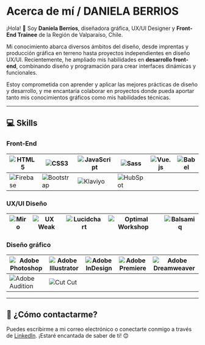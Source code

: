 # Acerca de mí / DANIELA BERRIOS

¡Hola! 👋 Soy **Daniela Berríos**, diseñadora gráfica, UX/UI Designer y **Front-End Trainee** de la Región de Valparaíso, Chile.  

Mi conocimiento abarca diversos ámbitos del diseño, desde imprentas y producción gráfica en terreno hasta proyectos independientes en diseño UX/UI. Recientemente, he ampliado mis habilidades en **desarrollo front-end**, combinando diseño y programación para crear interfaces dinámicas y funcionales.

Estoy comprometida con aprender y aplicar las mejores prácticas de diseño y desarrollo, y me encantaría colaborar en proyectos donde pueda aportar tanto mis conocimientos gráficos como mis habilidades técnicas.

---

## 💻 **Skills**  

### Front-End  
| ![HTML5](https://img.shields.io/badge/-HTML5-E34F26?logo=html5&logoColor=white) | ![CSS3](https://img.shields.io/badge/-CSS3-1572B6?logo=css3&logoColor=white) | ![JavaScript](https://img.shields.io/badge/-JavaScript-F7DF1E?logo=javascript&logoColor=black) | ![Sass](https://img.shields.io/badge/-Sass-CC6699?logo=sass&logoColor=white) | ![Vue.js](https://img.shields.io/badge/-Vue.js-4FC08D?logo=vue.js&logoColor=white) | ![Babel](https://img.shields.io/badge/-Babel-F9DC3E?logo=babel&logoColor=black) |  
|---|---|---|---|---|---|  
| ![Firebase](https://img.shields.io/badge/-Firebase-FFCA28?logo=firebase&logoColor=black) | ![Bootstrap](https://img.shields.io/badge/-Bootstrap-563D7C?logo=bootstrap&logoColor=white) | ![Klaviyo](https://img.shields.io/badge/-Klaviyo-3EB991?logo=klaviyo&logoColor=white) | ![HubSpot](https://img.shields.io/badge/-HubSpot-FF7A59?logo=hubspot&logoColor=white) |   |   |  

### UX/UI Diseño  
| ![Miro](https://img.shields.io/badge/-Miro-FFD02A?logo=miro&logoColor=black) | ![UX Weak](https://img.shields.io/badge/-UX%20Weak-000000?logo=notion&logoColor=white) | ![Lucidchart](https://img.shields.io/badge/-Lucidchart-FEAA2D?logo=lucidchart&logoColor=white) | ![Optimal Workshop](https://img.shields.io/badge/-Optimal%20Workshop-5C005C?logo=notion&logoColor=white) | ![Balsamiq](https://img.shields.io/badge/-Balsamiq-800080?logo=balsamiq&logoColor=white) |  
|---|---|---|---|---|  

### Diseño gráfico  
| ![Adobe Photoshop](https://img.shields.io/badge/-Photoshop-31A8FF?logo=adobephotoshop&logoColor=white) | ![Adobe Illustrator](https://img.shields.io/badge/-Illustrator-FF9A00?logo=adobeillustrator&logoColor=white) | ![Adobe InDesign](https://img.shields.io/badge/-InDesign-EE3D8F?logo=adobeindesign&logoColor=white) | ![Adobe Premiere](https://img.shields.io/badge/-Premiere%20Pro-9999FF?logo=adobepremierepro&logoColor=white) | ![Adobe Dreamweaver](https://img.shields.io/badge/-Dreamweaver-4AC561?logo=adobedreamweaver&logoColor=white) |  
|---|---|---|---|---|  
| ![Adobe Audition](https://img.shields.io/badge/-Audition-9999FF?logo=adobeaudition&logoColor=white) | ![Cut Cut](https://img.shields.io/badge/-Cut%20Cut-000000?logo=notion&logoColor=white) |   |   |   |  

---

## 📩 **¿Cómo contactarme?**  
Puedes escribirme a mi correo electrónico o conectarte conmigo a través de [LinkedIn](#). ¡Estaré encantada de saber de ti! 😊  

